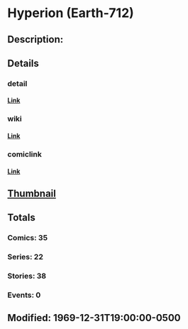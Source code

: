# Hyperion (Earth-712)
## Description: 
## Details
### detail
#### [Link](http://marvel.com/characters/1007/hyperion?utm_campaign=apiRef&utm_source=225578a89fc76f3d20fbffda5d17a88d)
### wiki
#### [Link](http://marvel.com/universe/Hyperion%20(Earth-712)?utm_campaign=apiRef&utm_source=225578a89fc76f3d20fbffda5d17a88d)
### comiclink
#### [Link](http://marvel.com/comics/characters/1009361/hyperion_earth-712?utm_campaign=apiRef&utm_source=225578a89fc76f3d20fbffda5d17a88d)
## [Thumbnail](http://i.annihil.us/u/prod/marvel/i/mg/b/40/image_not_available.jpg)
## Totals
### Comics: 35
### Series: 22
### Stories: 38
### Events: 0
## Modified: 1969-12-31T19:00:00-0500